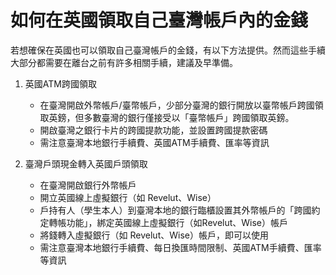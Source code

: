 # 如何在英國領取自己臺灣帳戶內的金錢
若想確保在英國也可以領取自己臺灣帳戶的金錢，有以下方法提供。然而這些手續大部分都需要在離台之前有許多相關手續，建議及早準備。

1. 英國ATM跨國領取
    + 在臺灣開啟外幣帳戶/臺幣帳戶，少部分臺灣的銀行開放以臺幣帳戶跨國領取英鎊，但多數臺灣的銀行僅接受以「臺幣帳戶」跨國領取英鎊。
    + 開啟臺灣之銀行卡片的跨國提款功能，並設置跨國提款密碼
    + 需注意臺灣本地銀行手續費、英國ATM手續費、匯率等資訊
  
2. 臺灣戶頭現金轉入英國戶頭領取
    + 在臺灣開啟銀行外幣帳戶
    + 開立英國線上虛擬銀行（如 Revelut、Wise）
    + 戶持有人（學生本人）到臺灣本地的銀行臨櫃設置其外幣帳戶的「跨國約定轉帳功能」，綁定英國線上虛擬銀行（如Revelut、Wise）帳戶
    + 將錢轉入虛擬銀行（如 Revelut、Wise）帳戶，即可以使用
    + 需注意臺灣本地銀行手續費、每日換匯時間限制、英國ATM手續費、匯率等資訊
